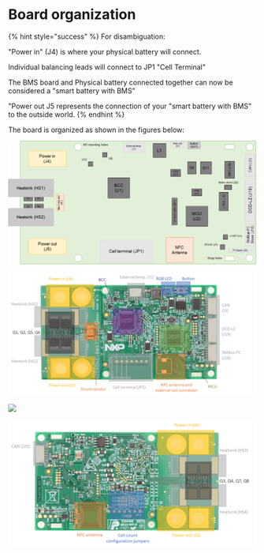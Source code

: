 # Board organization

{% hint style="success" %}
For disambiguation:&#x20;

"Power in" (J4) is where your physical battery will connect.&#x20;

Individual balancing leads will connect to JP1 "Cell Terminal"

The BMS board and Physical battery connected together can now be considered a "smart battery with BMS"



"Power out J5 represents the connection of your "smart battery with BMS" to the outside world.
{% endhint %}

The board is organized as shown in the figures below:

![](<../../.gitbook/assets/image (15).png>)

![Board map - Top](<../../.gitbook/assets/image (16).png>)

![](../../.gitbook/assets/board\_map\_bottom.png)

![Board map - Bottom](<../../.gitbook/assets/image (17).png>)
